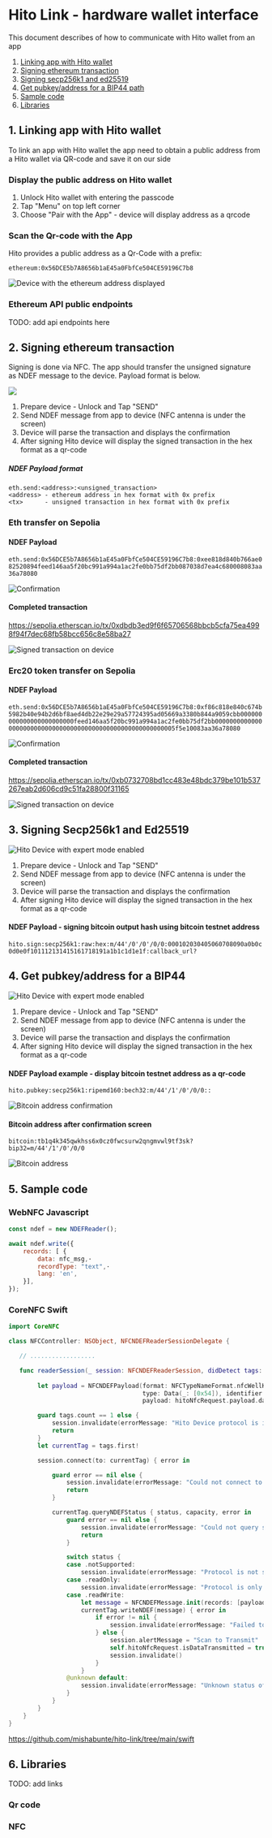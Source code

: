 # Hito Link - hardware wallet interface 

This document describes of how to communicate with Hito wallet from an app

1. [Linking app with Hito wallet](#link)
1. [Signing ethereum transaction](#ethereum)
1. [Signing secp256k1 and ed25519](#expertsign)
1. [Get pubkey/address for a BIP44 path](#bip44) 
1. [Sample code](#sample)
1. [Libraries](#libs)


## <a name="link"/>1. Linking app with Hito wallet

To link an app with Hito wallet the app need to obtain a public address 
from a Hito wallet via QR-code and save it on our side 

### Display the public address on Hito wallet 
1. Unlock Hito wallet with entering the passcode
2. Tap "Menu" on top left corner
3. Choose "Pair with the App" - device will display address as a qrcode 

### Scan the Qr-code with the App

Hito provides a public address as a Qr-Code with a prefix:
```
ethereum:0x56DCE5b7A8656b1aE45a0FbfCe504CE59196C7b8
```

![Device with the ethereum address displayed](https://raw.githubusercontent.com/mishabunte/hito-link/main/img/hito_eth_address.jpeg)

### Ethereum API public endpoints

TODO: add api endpoints here

## <a name="ethereum"/>2. Signing ethereum transaction 

Signing is done via NFC. The app should transfer the unsigned signature  
as NDEF message to the device. Payload format is below.

![](https://raw.githubusercontent.com/mishabunte/hito-link/main/img/send.jpeg)

1. Prepare device - Unlock and Tap "SEND"
2. Send NDEF message from app to device (NFC antenna is under the screen)
3. Device will parse the transaction and displays the confirmation
4. After signing Hito device will display the signed transaction in 
the hex format as a qr-code

##### NDEF Payload format
```
eth.send:<address>:<unsigned_transaction>
<address> - ethereum address in hex format with 0x prefix
<tx>      - unsigned transaction in hex format with 0x prefix
```



### Eth transfer on Sepolia 

#### NDEF Payload

`eth.send:0x56DCE5b7A8656b1aE45a0FbfCe504CE59196C7b8:0xee818d840b766ae082520894feed146aa5f20bc991a994a1ac2fe0bb75df2bb087038d7ea4c680008083aa36a78080`

![Confirmation](https://raw.githubusercontent.com/mishabunte/hito-link/main/img/eth_confirm.jpeg)


#### Completed transaction
https://sepolia.etherscan.io/tx/0xdbdb3ed9f6f65706568bbcb5cfa75ea4998f94f7dec68fb58bcc656c8e58ba27

![Signed transaction on device](https://raw.githubusercontent.com/mishabunte/hito-link/main/img/signed_transaction.jpeg)


### Erc20 token transfer on Sepolia 

#### NDEF Payload
`eth.send:0x56DCE5b7A8656b1aE45a0FbfCe504CE59196C7b8:0xf86c818e840c674b5982b40e94b2d6bf8aed4db22e29e29a57724395ad05669a3380b844a9059cbb000000000000000000000000feed146aa5f20bc991a994a1ac2fe0bb75df2bb00000000000000000000000000000000000000000000000000000000005f5e10083aa36a78080`

![Confirmation](https://raw.githubusercontent.com/mishabunte/hito-link/main/img/erc20_confirm.jpeg)


#### Completed transaction
https://sepolia.etherscan.io/tx/0xb0732708bd1cc483e48bdc379be101b537267eab2d606cd9c51fa28800f31165

![Signed transaction on device](https://raw.githubusercontent.com/mishabunte/hito-link/main/img/signed_erc20.jpeg)



## <a name="expertsign"/>3. Signing Secp256k1 and Ed25519 

![Hito Device with expert mode enabled](https://raw.githubusercontent.com/mishabunte/hito-link/main/img/expertmode.jpeg)

1. Prepare device - Unlock and Tap "SEND"
2. Send NDEF message from app to device (NFC antenna is under the screen)
3. Device will parse the transaction and displays the confirmation
4. After signing Hito device will display the signed transaction in 
the hex format as a qr-code

#### NDEF Payload - signing bitcoin output hash using bitcoin testnet address  
`
hito.sign:secp256k1:raw:hex:m/44'/0'/0'/0/0:000102030405060708090a0b0c0d0e0f101112131415161718191a1b1c1d1e1f:callback_url?
`

## <a name="bip44"/>4. Get pubkey/address for a BIP44  

![Hito Device with expert mode enabled](https://raw.githubusercontent.com/mishabunte/hito-link/main/img/expertmode.jpeg)

1. Prepare device - Unlock and Tap "SEND"
2. Send NDEF message from app to device (NFC antenna is under the screen)
3. Device will parse the transaction and displays the confirmation
4. After signing Hito device will display the signed transaction in 
the hex format as a qr-code

#### NDEF Payload example - display bitcoin testnet address as a qr-code
```
hito.pubkey:secp256k1:ripemd160:bech32:m/44'/1'/0'/0/0::
````

![Bitcoin address confirmation](https://raw.githubusercontent.com/mishabunte/hito-link/main/img/bitcoin_confirm.jpeg)


#### Bitcoin address after confirmation screen
```
bitcoin:tb1q4k345qwkhss6x0cz0fwcsurw2qngmvwl9tf3sk?bip32=m/44'/1'/0'/0/0
```

![Bitcoin address](https://raw.githubusercontent.com/mishabunte/hito-link/main/img/bitcoin_qr.jpeg)


## <a name="sample"/>5. Sample code

### WebNFC Javascript

```javascript
const ndef = new NDEFReader();

await ndef.write({ 
    records: [ {                                
        data: nfc_msg,·                                                 
        recordType: "text",·                                            
        lang: 'en',                                                     
    }],
});      

```


### CoreNFC Swift 

```swift
import CoreNFC

class NFCController: NSObject, NFCNDEFReaderSessionDelegate {

   // ..................

   func readerSession(_ session: NFCNDEFReaderSession, didDetect tags: [NFCNDEFTag]) {
        
        let payload = NFCNDEFPayload(format: NFCTypeNameFormat.nfcWellKnown,
                                     type: Data(_: [0x54]), identifier: Data(),
                                     payload: hitoNfcRequest.payload.data(using: .utf8)!)

        guard tags.count == 1 else {
            session.invalidate(errorMessage: "Hito Device protocol is invalid.")
            return
        }
        let currentTag = tags.first!

        session.connect(to: currentTag) { error in

            guard error == nil else {
                session.invalidate(errorMessage: "Could not connect to Hito Wallet.")
                return
            }

            currentTag.queryNDEFStatus { status, capacity, error in
                guard error == nil else {
                    session.invalidate(errorMessage: "Could not query status of Hito Wallet.")
                    return
                }

                switch status {
                case .notSupported:
                    session.invalidate(errorMessage: "Protocol is not supported.")
                case .readOnly:
                    session.invalidate(errorMessage: "Protocol is only readable.")
                case .readWrite:
                    let message = NFCNDEFMessage.init(records: [payload])
                    currentTag.writeNDEF(message) { error in
                        if error != nil {
                            session.invalidate(errorMessage: "Failed to write message.")
                        } else {
                            session.alertMessage = "Scan to Transmit"
                            self.hitoNfcRequest.isDataTransmitted = true
                            session.invalidate()
                        }
                    }
                @unknown default:
                    session.invalidate(errorMessage: "Unknown status of device.")
                }
            }
        }
    }
}
```

https://github.com/mishabunte/hito-link/tree/main/swift

## <a name="libs"/>6. Libraries

TODO: add links

### Qr code
### NFC 



